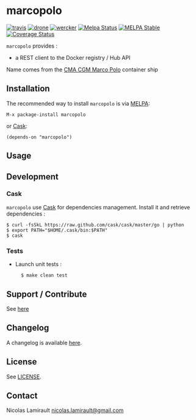 # marcopolo

[![travis][badge-travis]][travis]
[![drone][badge-drone]][drone]
[![wercker][badge-wercker]][wercker]
[![Melpa Status](http://melpa.milkbox.net/packages/marcopolo-badge.svg)](http://melpa.milkbox.net/#/marcopolo)
[![MELPA Stable](http://stable.melpa.org/packages/marcopolo-badge.svg)](http://stable.melpa.org/#/marcopolo)
[![Coverage Status](https://coveralls.io/repos/nlamirault/marcopolo/badge.png)](https://coveralls.io/r/nlamirault/marcopolo)

`marcopolo` provides :
* a REST client to the Docker registry / Hub API

Name comes from the [CMA CGM Marco Polo][] container ship

## Installation

The recommended way to install ``marcopolo`` is via [MELPA][]:

    M-x package-install marcopolo

or [Cask][]:

	(depends-on "marcopolo")


## Usage



## Development

### Cask

``marcopolo`` use [Cask][] for dependencies
management. Install it and retrieve dependencies :

    $ curl -fsSkL https://raw.github.com/cask/cask/master/go | python
    $ export PATH="$HOME/.cask/bin:$PATH"
    $ cask


### Tests

* Launch unit tests :

        $ make clean test


## Support / Contribute

See [here](CONTRIBUTING.md)



## Changelog

A changelog is available [here](ChangeLog.md).


## License

See [LICENSE](LICENSE).


## Contact

Nicolas Lamirault <nicolas.lamirault@gmail.com>

[marcopolo]: https://github.com/nlamirault/marcopolo
[badge-license]: https://img.shields.io/badge/license-GPL_2-green.svg?style=flat
[LICENSE]: https://github.com/nlamirault/marcopolo/blob/master/LICENSE
[travis]: https://travis-ci.org/nlamirault/marcopolo
[badge-travis]: http://img.shields.io/travis/nlamirault/marcopolo.svg?style=flat
[badge-drone]: https://drone.io/github.com/nlamirault/marcopolo/status.png
[drone]: https://drone.io/github.com/nlamirault/marcopolo/latest
[badge-wercker]: https://app.wercker.com/status/230e39942045191c79677ed663572c69/s
[wercker]: https://app.wercker.com/project/bykey/230e39942045191c79677ed663572c69
[GNU Emacs]: https://www.gnu.org/software/emacs/
[MELPA]: http://melpa.milkbox.net/
[Cask]: http://cask.github.io/
[Issue tracker]: https://github.com/nlamirault/marcopolo/issues
[Helm]: https://github.com/emacs-helm/helm


[CMA CGM Marco Polo]: http://en.wikipedia.org/wiki/CMA_CGM_Marco_Polo
